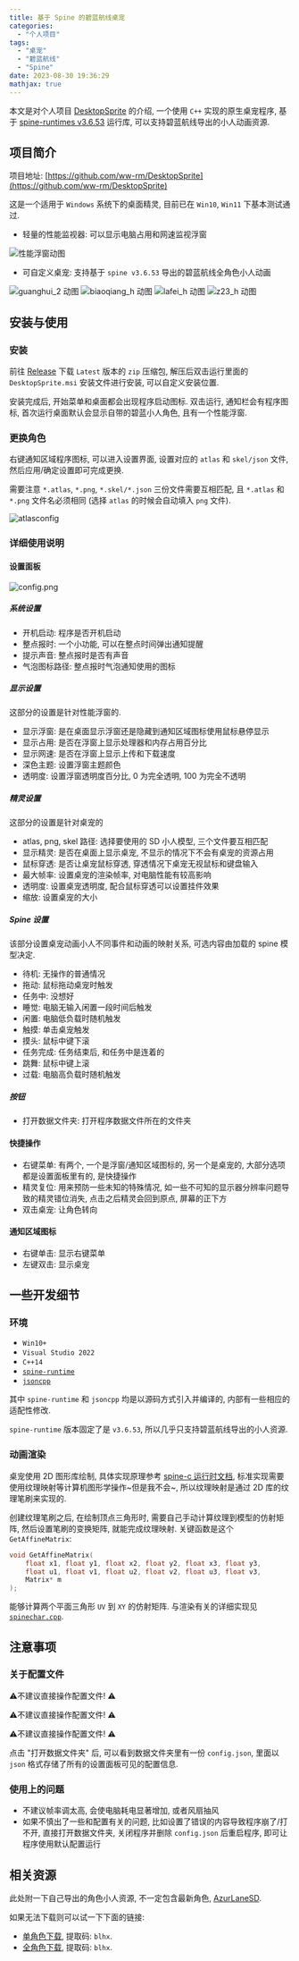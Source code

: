 ```yaml
---
title: 基于 Spine 的碧蓝航线桌宠
categories:
  - "个人项目"
tags:
  - "桌宠"
  - "碧蓝航线"
  - "Spine"
date: 2023-08-30 19:36:29
mathjax: true
---
```


本文是对个人项目 [DesktopSprite](https://github.com/ww-rm/DesktopSprite) 的介绍, 一个使用 `C++` 实现的原生桌宠程序, 基于 [spine-runtimes v3.6.53](https://github.com/EsotericSoftware/spine-runtimes/releases/tag/3.6.53) 运行库, 可以支持碧蓝航线导出的小人动画资源.

<!-- more -->

## 项目简介

项目地址: [https://github.com/ww-rm/DesktopSprite](https://github.com/ww-rm/DesktopSprite)

这是一个适用于 `Windows` 系统下的桌面精灵, 目前已在 `Win10`, `Win11` 下基本测试通过.

- 轻量的性能监视器: 可以显示电脑占用和网速监视浮窗

![性能浮窗动图](https://ww-rm.github.io/static/image/desktopsprite/perfmonitor.gif)

- 可自定义桌宠: 支持基于 `spine v3.6.53` 导出的碧蓝航线全角色小人动画

![guanghui_2 动图](https://ww-rm.github.io/static/image/desktopsprite/guanghui_2.gif)
![biaoqiang_h 动图](https://ww-rm.github.io/static/image/desktopsprite/biaoqiang_h.gif)
![lafei_h 动图](https://ww-rm.github.io/static/image/desktopsprite/lafei_h.gif)
![z23_h 动图](https://ww-rm.github.io/static/image/desktopsprite/z23_h.gif)

## 安装与使用

### 安装

前往 [Release](https://github.com/ww-rm/DesktopSprite/releases) 下载 `Latest` 版本的 `zip` 压缩包, 解压后双击运行里面的 `DesktopSprite.msi` 安装文件进行安装, 可以自定义安装位置.

安装完成后, 开始菜单和桌面都会出现程序启动图标. 双击运行, 通知栏会有程序图标, 首次运行桌面默认会显示自带的碧蓝小人角色, 且有一个性能浮窗.

### 更换角色

右键通知区域程序图标, 可以进入设置界面, 设置对应的 `atlas` 和 `skel/json` 文件, 然后应用/确定设置即可完成更换.

需要注意 `*.atlas`, `*.png`, `*.skel/*.json` 三份文件需要互相匹配, 且 `*.atlas` 和 `*.png` 文件名必须相同 (选择 `atlas` 的时候会自动填入 `png` 文件).

![atlasconfig](https://ww-rm.github.io/static/image/desktopsprite/atlasconfig.png)

### 详细使用说明

#### 设置面板

![config.png](https://ww-rm.github.io/static/image/desktopsprite/config.png)

##### 系统设置

- 开机启动: 程序是否开机启动
- 整点报时: 一个小功能, 可以在整点时间弹出通知提醒
- 提示声音: 整点报时是否有声音
- 气泡图标路径: 整点报时气泡通知使用的图标

##### 显示设置

这部分的设置是针对性能浮窗的.

- 显示浮窗: 是在桌面显示浮窗还是隐藏到通知区域图标使用鼠标悬停显示
- 显示占用: 是否在浮窗上显示处理器和内存占用百分比
- 显示网速: 是否在浮窗上显示上传和下载速度
- 深色主题: 设置浮窗主题颜色
- 透明度: 设置浮窗透明度百分比, 0 为完全透明, 100 为完全不透明

##### 精灵设置

这部分的设置是针对桌宠的

- atlas, png, skel 路径: 选择要使用的 SD 小人模型, 三个文件要互相匹配
- 显示精灵: 是否在桌面上显示桌宠, 不显示的情况下不会有桌宠的资源占用
- 鼠标穿透: 是否让桌宠鼠标穿透, 穿透情况下桌宠无视鼠标和键盘输入
- 最大帧率: 设置桌宠的渲染帧率, 对电脑性能有较高影响
- 透明度: 设置桌宠透明度, 配合鼠标穿透可以设置挂件效果
- 缩放: 设置桌宠的大小

##### Spine 设置

该部分设置桌宠动画小人不同事件和动画的映射关系, 可选内容由加载的 spine 模型决定.

- 待机: 无操作的普通情况
- 拖动: 鼠标拖动桌宠时触发
- 任务中: 没想好
- 睡觉: 电脑无输入闲置一段时间后触发
- 闲置: 电脑低负载时随机触发
- 触摸: 单击桌宠触发
- 摸头: 鼠标中键下滚
- 任务完成: 任务结束后, 和任务中是连着的
- 跳舞: 鼠标中键上滚
- 过载: 电脑高负载时随机触发

##### 按钮

- 打开数据文件夹: 打开程序数据文件所在的文件夹

#### 快捷操作

- 右键菜单: 有两个, 一个是浮窗/通知区域图标的, 另一个是桌宠的, 大部分选项都是设置面板里有的, 是快捷操作
- 精灵复位: 用来预防一些未知的特殊情况, 如一些不可知的显示器分辨率问题导致的精灵错位消失, 点击之后精灵会回到原点, 屏幕的正下方
- 双击桌宠: 让角色转向

#### 通知区域图标

- 右键单击: 显示右键菜单
- 左键双击: 显示桌宠

## 一些开发细节

### 环境

- `Win10+`
- `Visual Studio 2022`
- `C++14`
- [`spine-runtime`](https://github.com/EsotericSoftware/spine-runtimes/tree/3.6)
- [`jsoncpp`](https://github.com/open-source-parsers/jsoncpp)

其中 `spine-runtime` 和 `jsoncpp` 均是以源码方式引入并编译的, 内部有一些相应的适配性修改.

`spine-runtime` 版本固定了是 `v3.6.53`, 所以几乎只支持碧蓝航线导出的小人资源.

### 动画渲染

桌宠使用 2D 图形库绘制, 具体实现原理参考 [spine-c 运行时文档](http://zh.esotericsoftware.com/spine-c), 标准实现需要使用纹理映射等计算机图形学操作~但是我不会~, 所以纹理映射是通过 2D 库的纹理笔刷来实现的.

创建纹理笔刷之后, 在绘制顶点三角形时, 需要自己手动计算纹理到模型的仿射矩阵, 然后设置笔刷的变换矩阵, 就能完成纹理映射. 关键函数是这个 `GetAffineMatrix`:

```cpp
void GetAffineMatrix(
    float x1, float y1, float x2, float y2, float x3, float y3, 
    float u1, float v1, float u2, float v2, float u3, float v3, 
    Matrix* m
);
```

能够计算两个平面三角形 `UV` 到 `XY` 的仿射矩阵. 与渲染有关的详细实现见 [`spinechar.cpp`](https://github.com/ww-rm/DesktopSprite/blob/main/DesktopSprite/src/ds/spinechar.cpp).

## 注意事项

### 关于配置文件

⚠️不建议直接操作配置文件! ⚠️

⚠️不建议直接操作配置文件! ⚠️

⚠️不建议直接操作配置文件! ⚠️

点击 "打开数据文件夹" 后, 可以看到数据文件夹里有一份 `config.json`, 里面以 `json` 格式存储了所有的设置面板可见的配置信息.

### 使用上的问题

- 不建议帧率调太高, 会使电脑耗电显著增加, 或者风扇抽风
- 如果不慎出了一些和配置有关的问题, 比如设置了错误的内容导致程序崩了/打不开, 直接打开数据文件夹, 关闭程序并删除 `config.json` 后重启程序, 即可让程序使用默认配置运行

## 相关资源

此处附一下自己导出的角色小人资源, 不一定包含最新角色, [AzurLaneSD](https://github.com/ww-rm/AzurLaneSD).

如果无法下载则可以试一下下面的链接:

- [单角色下载](https://pan.baidu.com/s/1tSaBzZTWCyvcrgbGh_mgrg?pwd=blhx), 提取码: `blhx`.
- [全角色下载](https://pan.baidu.com/s/1qpZnJRB4PaC9Eb3tkZdACw?pwd=blhx), 提取码: `blhx`.
